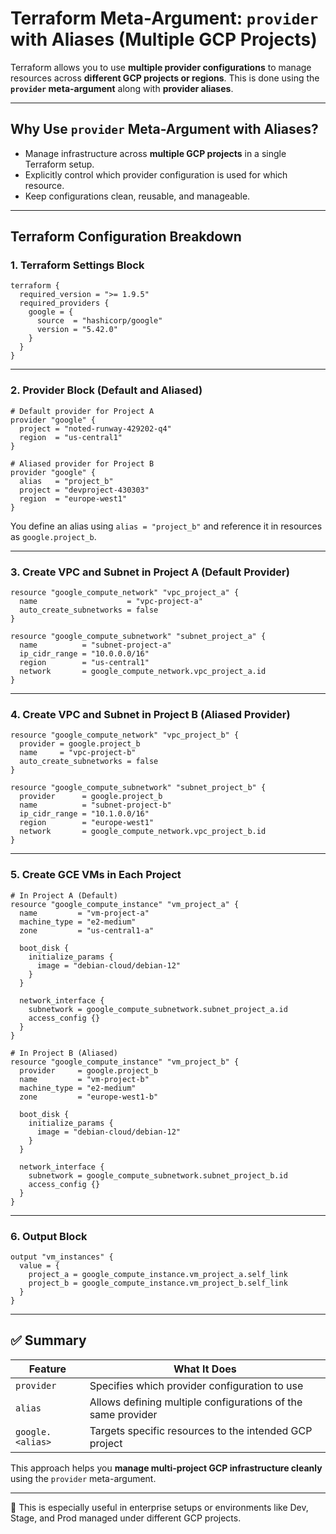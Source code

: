 
# Terraform Meta-Argument: `provider` with Aliases (Multiple GCP Projects)

Terraform allows you to use **multiple provider configurations** to manage resources across **different GCP projects or regions**. This is done using the **`provider` meta-argument** along with **provider aliases**.

---

## Why Use `provider` Meta-Argument with Aliases?

- Manage infrastructure across **multiple GCP projects** in a single Terraform setup.
- Explicitly control which provider configuration is used for which resource.
- Keep configurations clean, reusable, and manageable.

---

## Terraform Configuration Breakdown

### 1. Terraform Settings Block

```hcl
terraform {
  required_version = ">= 1.9.5"
  required_providers {
    google = {
      source  = "hashicorp/google"
      version = "5.42.0"
    }
  }
}
```

---

### 2. Provider Block (Default and Aliased)

```hcl
# Default provider for Project A
provider "google" {
  project = "noted-runway-429202-q4"
  region  = "us-central1"
}

# Aliased provider for Project B
provider "google" {
  alias   = "project_b"
  project = "devproject-430303"
  region  = "europe-west1"
}
```

You define an alias using `alias = "project_b"` and reference it in resources as `google.project_b`.

---

### 3. Create VPC and Subnet in Project A (Default Provider)

```hcl
resource "google_compute_network" "vpc_project_a" {
  name                    = "vpc-project-a"
  auto_create_subnetworks = false
}

resource "google_compute_subnetwork" "subnet_project_a" {
  name          = "subnet-project-a"
  ip_cidr_range = "10.0.0.0/16"
  region        = "us-central1"
  network       = google_compute_network.vpc_project_a.id
}
```

---

### 4. Create VPC and Subnet in Project B (Aliased Provider)

```hcl
resource "google_compute_network" "vpc_project_b" {
  provider = google.project_b
  name     = "vpc-project-b"
  auto_create_subnetworks = false
}

resource "google_compute_subnetwork" "subnet_project_b" {
  provider      = google.project_b
  name          = "subnet-project-b"
  ip_cidr_range = "10.1.0.0/16"
  region        = "europe-west1"
  network       = google_compute_network.vpc_project_b.id
}
```

---

### 5. Create GCE VMs in Each Project

```hcl
# In Project A (Default)
resource "google_compute_instance" "vm_project_a" {
  name         = "vm-project-a"
  machine_type = "e2-medium"
  zone         = "us-central1-a"

  boot_disk {
    initialize_params {
      image = "debian-cloud/debian-12"
    }
  }

  network_interface {
    subnetwork = google_compute_subnetwork.subnet_project_a.id
    access_config {}
  }
}

# In Project B (Aliased)
resource "google_compute_instance" "vm_project_b" {
  provider     = google.project_b
  name         = "vm-project-b"
  machine_type = "e2-medium"
  zone         = "europe-west1-b"

  boot_disk {
    initialize_params {
      image = "debian-cloud/debian-12"
    }
  }

  network_interface {
    subnetwork = google_compute_subnetwork.subnet_project_b.id
    access_config {}
  }
}
```

---

### 6. Output Block

```hcl
output "vm_instances" {
  value = {
    project_a = google_compute_instance.vm_project_a.self_link
    project_b = google_compute_instance.vm_project_b.self_link
  }
}
```

---

## ✅ Summary

| Feature        | What It Does |
|----------------|--------------|
| `provider`     | Specifies which provider configuration to use |
| `alias`        | Allows defining multiple configurations of the same provider |
| `google.<alias>` | Targets specific resources to the intended GCP project |

This approach helps you **manage multi-project GCP infrastructure cleanly** using the `provider` meta-argument.

---

📌 This is especially useful in enterprise setups or environments like Dev, Stage, and Prod managed under different GCP projects.
